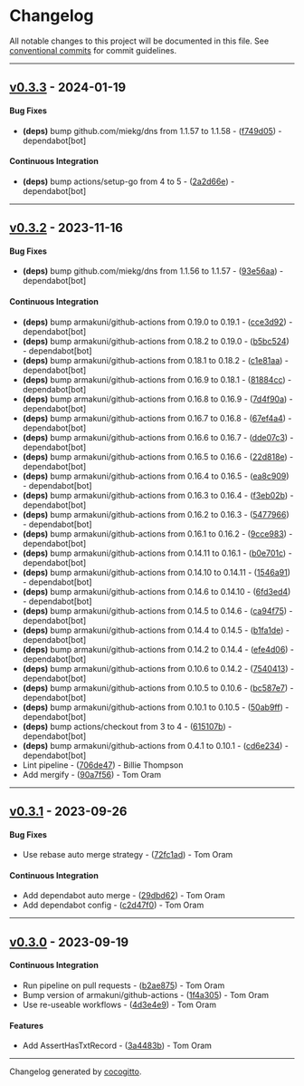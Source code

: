 # Changelog
All notable changes to this project will be documented in this file. See [conventional commits](https://www.conventionalcommits.org/) for commit guidelines.

- - -
## [v0.3.3](https://github.com/armakuni/go-dns-assertions/compare/v0.3.2..v0.3.3) - 2024-01-19
#### Bug Fixes
- **(deps)** bump github.com/miekg/dns from 1.1.57 to 1.1.58 - ([f749d05](https://github.com/armakuni/go-dns-assertions/commit/f749d052dd76709b332de949ffb4e927e30fb73f)) - dependabot[bot]
#### Continuous Integration
- **(deps)** bump actions/setup-go from 4 to 5 - ([2a2d66e](https://github.com/armakuni/go-dns-assertions/commit/2a2d66eee16c2f861050dc5f167e01c68f60b1ae)) - dependabot[bot]

- - -

## [v0.3.2](https://github.com/armakuni/go-dns-assertions/compare/v0.3.1..v0.3.2) - 2023-11-16
#### Bug Fixes
- **(deps)** bump github.com/miekg/dns from 1.1.56 to 1.1.57 - ([93e56aa](https://github.com/armakuni/go-dns-assertions/commit/93e56aab2cba7dce1d29a51af453bb346ba4cb9f)) - dependabot[bot]
#### Continuous Integration
- **(deps)** bump armakuni/github-actions from 0.19.0 to 0.19.1 - ([cce3d92](https://github.com/armakuni/go-dns-assertions/commit/cce3d926f7954a7aebb5188756fa52c82ab0c5ed)) - dependabot[bot]
- **(deps)** bump armakuni/github-actions from 0.18.2 to 0.19.0 - ([b5bc524](https://github.com/armakuni/go-dns-assertions/commit/b5bc524eee69382aeb130b8691da1f6a6c0b652d)) - dependabot[bot]
- **(deps)** bump armakuni/github-actions from 0.18.1 to 0.18.2 - ([c1e81aa](https://github.com/armakuni/go-dns-assertions/commit/c1e81aa8217991d58c04f319af6f8567325f1a38)) - dependabot[bot]
- **(deps)** bump armakuni/github-actions from 0.16.9 to 0.18.1 - ([81884cc](https://github.com/armakuni/go-dns-assertions/commit/81884ccfe6d62e083354fac693b3c650af51fda5)) - dependabot[bot]
- **(deps)** bump armakuni/github-actions from 0.16.8 to 0.16.9 - ([7d4f90a](https://github.com/armakuni/go-dns-assertions/commit/7d4f90a11803c046cb66bbb2be5996e56e81efd4)) - dependabot[bot]
- **(deps)** bump armakuni/github-actions from 0.16.7 to 0.16.8 - ([67ef4a4](https://github.com/armakuni/go-dns-assertions/commit/67ef4a43922b876f6ec5526da328afcc6493123a)) - dependabot[bot]
- **(deps)** bump armakuni/github-actions from 0.16.6 to 0.16.7 - ([dde07c3](https://github.com/armakuni/go-dns-assertions/commit/dde07c371cd7a332efba9b0d16a761a96f6dbe39)) - dependabot[bot]
- **(deps)** bump armakuni/github-actions from 0.16.5 to 0.16.6 - ([22d818e](https://github.com/armakuni/go-dns-assertions/commit/22d818ef66427685239ca9e1ece2d9cfadced679)) - dependabot[bot]
- **(deps)** bump armakuni/github-actions from 0.16.4 to 0.16.5 - ([ea8c909](https://github.com/armakuni/go-dns-assertions/commit/ea8c909d77cfeb7699b01039f03b24821a12ca05)) - dependabot[bot]
- **(deps)** bump armakuni/github-actions from 0.16.3 to 0.16.4 - ([f3eb02b](https://github.com/armakuni/go-dns-assertions/commit/f3eb02b6d01fc2b90356614827a1fb2165e9ff56)) - dependabot[bot]
- **(deps)** bump armakuni/github-actions from 0.16.2 to 0.16.3 - ([5477966](https://github.com/armakuni/go-dns-assertions/commit/5477966f67ccb634a6c65086f59c0ebd2b914495)) - dependabot[bot]
- **(deps)** bump armakuni/github-actions from 0.16.1 to 0.16.2 - ([9cce983](https://github.com/armakuni/go-dns-assertions/commit/9cce983bee9be1e6137a75c38b664587013d7404)) - dependabot[bot]
- **(deps)** bump armakuni/github-actions from 0.14.11 to 0.16.1 - ([b0e701c](https://github.com/armakuni/go-dns-assertions/commit/b0e701c19a04d7dc4a35642b15e97aabd00c5f29)) - dependabot[bot]
- **(deps)** bump armakuni/github-actions from 0.14.10 to 0.14.11 - ([1546a91](https://github.com/armakuni/go-dns-assertions/commit/1546a9186971e97b85fe7b0a5054dad40fe98089)) - dependabot[bot]
- **(deps)** bump armakuni/github-actions from 0.14.6 to 0.14.10 - ([6fd3ed4](https://github.com/armakuni/go-dns-assertions/commit/6fd3ed4aa3a446806e9987554fe82e35aa6072f7)) - dependabot[bot]
- **(deps)** bump armakuni/github-actions from 0.14.5 to 0.14.6 - ([ca94f75](https://github.com/armakuni/go-dns-assertions/commit/ca94f75bcf7f31f977dcd151ac5e04d32dee7772)) - dependabot[bot]
- **(deps)** bump armakuni/github-actions from 0.14.4 to 0.14.5 - ([b1fa1de](https://github.com/armakuni/go-dns-assertions/commit/b1fa1de9567a1eb06f72154fd279fe8ab042dbbc)) - dependabot[bot]
- **(deps)** bump armakuni/github-actions from 0.14.2 to 0.14.4 - ([efe4d06](https://github.com/armakuni/go-dns-assertions/commit/efe4d06e30d2532cda66914d840eb37b0b0e2a36)) - dependabot[bot]
- **(deps)** bump armakuni/github-actions from 0.10.6 to 0.14.2 - ([7540413](https://github.com/armakuni/go-dns-assertions/commit/7540413418d10dc90b8a92fbb2a5008c18ce99b6)) - dependabot[bot]
- **(deps)** bump armakuni/github-actions from 0.10.5 to 0.10.6 - ([bc587e7](https://github.com/armakuni/go-dns-assertions/commit/bc587e73defea7a6eda044bfcb72c2c2f9ff1e69)) - dependabot[bot]
- **(deps)** bump armakuni/github-actions from 0.10.1 to 0.10.5 - ([50ab9ff](https://github.com/armakuni/go-dns-assertions/commit/50ab9ff62ba038fabe6f2c33a8ce3c3223e35c6f)) - dependabot[bot]
- **(deps)** bump actions/checkout from 3 to 4 - ([615107b](https://github.com/armakuni/go-dns-assertions/commit/615107b1ab85e26a6352cae3e582a25bfa99ff34)) - dependabot[bot]
- **(deps)** bump armakuni/github-actions from 0.4.1 to 0.10.1 - ([cd6e234](https://github.com/armakuni/go-dns-assertions/commit/cd6e234b1e5216d27432f228bdebc544ca7ff419)) - dependabot[bot]
- Lint pipeline - ([706de47](https://github.com/armakuni/go-dns-assertions/commit/706de479aa5a697937f08ef0998925e4d756a356)) - Billie Thompson
- Add mergify - ([90a7f56](https://github.com/armakuni/go-dns-assertions/commit/90a7f563f650b0eabaa2d18fa6e439c29b6b390f)) - Tom Oram

- - -

## [v0.3.1](https://github.com/armakuni/go-dns-assertions/compare/v0.3.0..v0.3.1) - 2023-09-26
#### Bug Fixes
- Use rebase auto merge strategy - ([72fc1ad](https://github.com/armakuni/go-dns-assertions/commit/72fc1ad5f82079bbbab1bbc4071da253bcf9953b)) - Tom Oram
#### Continuous Integration
- Add dependabot auto merge - ([29dbd62](https://github.com/armakuni/go-dns-assertions/commit/29dbd626d862dcddd599b49f6b68f3360f5e7c8f)) - Tom Oram
- Add dependabot config - ([c2d47f0](https://github.com/armakuni/go-dns-assertions/commit/c2d47f030531a8a68d5f674d611e564feabbaeba)) - Tom Oram

- - -

## [v0.3.0](https://github.com/armakuni/go-dns-assertions/compare/v0.2.0..v0.3.0) - 2023-09-19
#### Continuous Integration
- Run pipeline on pull requests - ([b2ae875](https://github.com/armakuni/go-dns-assertions/commit/b2ae875779a2442ba8624a5d784b260c5ffe5dab)) - Tom Oram
- Bump version of armakuni/github-actions - ([1f4a305](https://github.com/armakuni/go-dns-assertions/commit/1f4a30521a32fa0a5100cc18faf6c70723e799e0)) - Tom Oram
- Use re-useable workflows - ([4d3e4e9](https://github.com/armakuni/go-dns-assertions/commit/4d3e4e9a64af7add97e0a91238dcc31254a343ed)) - Tom Oram
#### Features
- Add AssertHasTxtRecord - ([3a4483b](https://github.com/armakuni/go-dns-assertions/commit/3a4483ba9395a678c6f42d6da42cb08c87ce1c3a)) - Tom Oram

- - -

Changelog generated by [cocogitto](https://github.com/cocogitto/cocogitto).